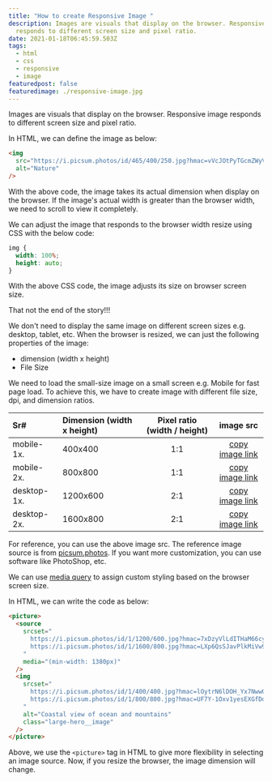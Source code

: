 ```yaml
---
title: "How to create Responsive Image "
description: Images are visuals that display on the browser. Responsive image
  responds to different screen size and pixel ratio.
date: 2021-01-18T06:45:59.503Z
tags:
  - html
  - css
  - responsive
  - image
featuredpost: false
featuredimage: ./responsive-image.jpg
---
```


Images are visuals that display on the browser. Responsive image responds to different screen size and pixel ratio.

In HTML, we can define the image as below:

```html
<img
  src="https://i.picsum.photos/id/465/400/250.jpg?hmac=vVcJOtPyTGcmZWyVhATYztYAIGgUqDrUbs2hi4-Y5uM"
  alt="Nature"
/>
```

With the above code, the image takes its actual dimension when display on the browser. If the image's actual width is greater than the browser width, we need to scroll to view it completely.

We can adjust the image that responds to the browser width resize using CSS with the below code:

```css
img {
  width: 100%;
  height: auto;
}
```

With the above CSS code, the image adjusts its size on browser screen size.

That not the end of the story!!!

We don't need to display the same image on different screen sizes e.g. desktop, tablet, etc. When the browser is resized, we can just the following properties of the image:

- dimension (width x height)
- File Size

We need to load the small-size image on a small screen e.g. Mobile for fast page load. To achieve this, we have to create image with different file size, dpi, and dimension ratios.

| Sr#         | Dimension (width x height) | Pixel ratio (width / height) |                                                   image src                                                   |
| :---------- | :------------------------- | :--------------------------: | :-----------------------------------------------------------------------------------------------------------: |
| mobile-1x.  | 400x400                    |             1:1              | [copy image link](https://i.picsum.photos/id/1/400/400.jpg?hmac=lOytrN6lDOH_Yx7NwwGIaCtxp6pyuH2V4hD6Eac-VI0)  |
| mobile-2x.  | 800x800                    |             1:1              | [copy image link](https://i.picsum.photos/id/1/800/800.jpg?hmac=UF7Y-1Oxv1yesEXGfDd1wixbr41dJs6Osx-YS-2TLvM)  |
| desktop-1x. | 1200x600                   |             2:1              | [copy image link](https://i.picsum.photos/id/1/1200/600.jpg?hmac=7xDzyVlLdITHaM66cy-yrgS6i437QYFJJ1PNYcJTO3Y) |
| desktop-2x. | 1600x800                   |             2:1              | [copy image link](https://i.picsum.photos/id/1/1600/800.jpg?hmac=LXp6QsSJavPlkMiVw9XVNVVgy3EWw2paL3BP0O4iFfs) |

For reference, you can use the above image src. The reference image source is from [picsum.photos](https://picsum.photos). If you want more customization, you can use software like PhotoShop, etc.

We can use [media query](https://taimoorsattar.dev/blogs/media-queries-in-css) to assign custom styling based on the browser screen size.

In HTML, we can write the code as below:

```html
<picture>
  <source
    srcset="
      https://i.picsum.photos/id/1/1200/600.jpg?hmac=7xDzyVlLdITHaM66cy-yrgS6i437QYFJJ1PNYcJTO3Y 1920w,
      https://i.picsum.photos/id/1/1600/800.jpg?hmac=LXp6QsSJavPlkMiVw9XVNVVgy3EWw2paL3BP0O4iFfs 3840w
    "
    media="(min-width: 1380px)"
  />
  <img
    srcset="
      https://i.picsum.photos/id/1/400/400.jpg?hmac=lOytrN6lDOH_Yx7NwwGIaCtxp6pyuH2V4hD6Eac-VI0  640w,
      https://i.picsum.photos/id/1/800/800.jpg?hmac=UF7Y-1Oxv1yesEXGfDd1wixbr41dJs6Osx-YS-2TLvM 1280w
    "
    alt="Coastal view of ocean and mountains"
    class="large-hero__image"
  />
</picture>
```

Above, we use the `<picture>` tag in HTML to give more flexibility in selecting an image source. Now, if you resize the browser, the image dimension will change.
